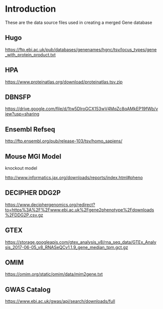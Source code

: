 # Introduction

These are the data source files used in creating a merged Gene database


## Hugo

https://ftp.ebi.ac.uk/pub/databases/genenames/hgnc/tsv/locus_types/gene_with_protein_product.txt


## HPA

https://www.proteinatlas.org/download/proteinatlas.tsv.zip

## DBNSFP

https://drive.google.com/file/d/1tw5DlroGCX153wV4MqZc8qAMkEP19fWb/view?usp=sharing

## Ensembl Refseq

http://ftp.ensembl.org/pub/release-103/tsv/homo_sapiens/


## Mouse MGI Model
knockout model

http://www.informatics.jax.org/downloads/reports/index.html#pheno

## DECIPHER DDG2P

https://www.deciphergenomics.org/redirect?to=https%3A%2F%2Fwww.ebi.ac.uk%2Fgene2phenotype%2Fdownloads%2FDDG2P.csv.gz


## GTEX

https://storage.googleapis.com/gtex_analysis_v8/rna_seq_data/GTEx_Analysis_2017-06-05_v8_RNASeQCv1.1.9_gene_median_tpm.gct.gz 


## OMIM


https://omim.org/static/omim/data/mim2gene.txt

## GWAS Catalog


https://www.ebi.ac.uk/gwas/api/search/downloads/full


